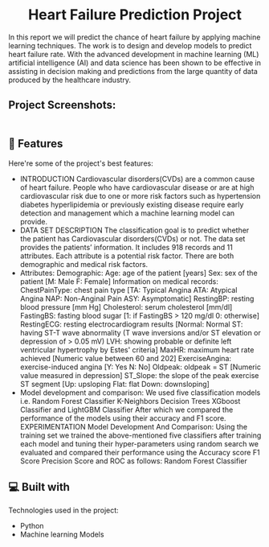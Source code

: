 <h1 align="center" id="title">Heart Failure Prediction Project</h1>

<p id="description">In this report we will predict the chance of heart failure by applying machine learning techniques. The work is to design and develop models to predict heart failure rate. With the advanced development in machine learning (ML) artificial intelligence (AI) and data science has been shown to be effective in assisting in decision making and predictions from the large quantity of data produced by the healthcare industry.</p>

<h2>Project Screenshots:</h2>

<img src="https://www.google.com/url?sa=i&amp;url=https%3A%2F%2Futsavvora.medium.com%2Fheart-disease-prediction-using-support-vector-machine-svm-34d8c01c596&amp;psig=AOvVaw3ekRDKJC98ByzScAAZVtyX&amp;ust=1702054841129000&amp;source=images&amp;cd=vfe&amp;opi=89978449&amp;ved=0CBIQjRxqFwoTCLDciK7n_YIDFQAAAAAdAAAAABAD" alt="project-screenshot" width="5" height="5/">

  
  
<h2>🧐 Features</h2>

Here're some of the project's best features:

*   INTRODUCTION Cardiovascular disorders(CVDs) are a common cause of heart failure. People who have cardiovascular disease or are at high cardiovascular risk due to one or more risk factors such as hypertension diabetes hyperlipidemia or previously existing disease require early detection and management which a machine learning model can provide.
*   DATA SET DESCRIPTION The classification goal is to predict whether the patient has Cardiovascular disorders(CVDs) or not. The data set provides the patients’ information. It includes 918 records and 11 attributes. Each attribute is a potential risk factor. There are both demographic and medical risk factors.
*   Attributes: Demographic: Age: age of the patient \[years\] Sex: sex of the patient \[M: Male F: Female\] Information on medical records: ChestPainType: chest pain type \[TA: Typical Angina ATA: Atypical Angina NAP: Non-Anginal Pain ASY: Asymptomatic\] RestingBP: resting blood pressure \[mm Hg\] Cholesterol: serum cholesterol \[mm/dl\] FastingBS: fasting blood sugar \[1: if FastingBS > 120 mg/dl 0: otherwise\] RestingECG: resting electrocardiogram results \[Normal: Normal ST: having ST-T wave abnormality (T wave inversions and/or ST elevation or depression of > 0.05 mV) LVH: showing probable or definite left ventricular hypertrophy by Estes' criteria\] MaxHR: maximum heart rate achieved \[Numeric value between 60 and 202\] ExerciseAngina: exercise-induced angina \[Y: Yes N: No\] Oldpeak: oldpeak = ST \[Numeric value measured in depression\] ST\_Slope: the slope of the peak exercise ST segment \[Up: upsloping Flat: flat Down: downsloping\]
*   Model development and comparison: We used five classification models i.e. Random Forest Classifier K-Neighbors Decision Trees XGboost Classifier and LightGBM Classifier After which we compared the performance of the models using their accuracy and F1 score. EXPERIMENTATION Model Development And Comparison: Using the training set we trained the above-mentioned five classifiers after training each model and tuning their hyper-parameters using random search we evaluated and compared their performance using the Accuracy score F1 Score Precision Score and ROC as follows: Random Forest Classifier

  
  
<h2>💻 Built with</h2>

Technologies used in the project:

*   Python
*   Machine learning Models
